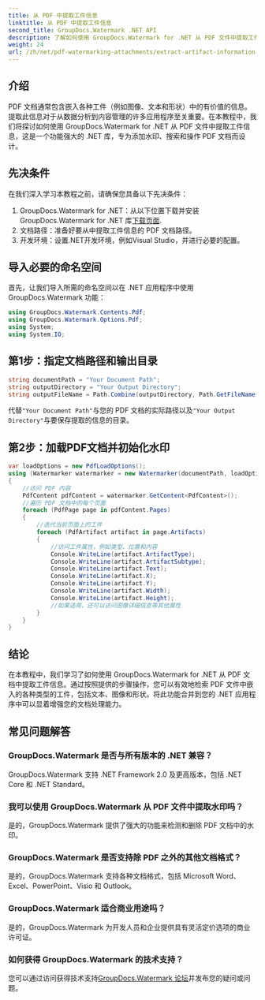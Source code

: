 ```yaml
---
title: 从 PDF 中提取工件信息
linktitle: 从 PDF 中提取工件信息
second_title: GroupDocs.Watermark .NET API
description: 了解如何使用 GroupDocs.Watermark for .NET 从 PDF 文件中提取工件信息。增强您的文档处理能力。
weight: 24
url: /zh/net/pdf-watermarking-attachments/extract-artifact-information-pdf/
---
```

## 介绍
PDF 文档通常包含嵌入各种工件（例如图像、文本和形状）中的有价值的信息。提取此信息对于从数据分析到内容管理的许多应用程序至关重要。在本教程中，我们将探讨如何使用 GroupDocs.Watermark for .NET 从 PDF 文件中提取工件信息，这是一个功能强大的 .NET 库，专为添加水印、搜索和操作 PDF 文档而设计。
## 先决条件
在我们深入学习本教程之前，请确保您具备以下先决条件：
1.  GroupDocs.Watermark for .NET：从以下位置下载并安装 GroupDocs.Watermark for .NET 库[下载页面](https://releases.groupdocs.com/Watermark/net/).
2. 文档路径：准备好要从中提取工件信息的 PDF 文档路径。
3. 开发环境：设置.NET开发环境，例如Visual Studio，并进行必要的配置。

## 导入必要的命名空间
首先，让我们导入所需的命名空间以在 .NET 应用程序中使用 GroupDocs.Watermark 功能：
```csharp
using GroupDocs.Watermark.Contents.Pdf;
using GroupDocs.Watermark.Options.Pdf;
using System;
using System.IO;
```
## 第1步：指定文档路径和输出目录
```csharp
string documentPath = "Your Document Path";
string outputDirectory = "Your Output Directory";
string outputFileName = Path.Combine(outputDirectory, Path.GetFileName(documentPath));
```
代替`"Your Document Path"`与您的 PDF 文档的实际路径以及`"Your Output Directory"`与要保存提取的信息的目录。
## 第2步：加载PDF文档并初始化水印
```csharp
var loadOptions = new PdfLoadOptions();
using (Watermarker watermarker = new Watermarker(documentPath, loadOptions))
{
    //访问 PDF 内容
    PdfContent pdfContent = watermarker.GetContent<PdfContent>();
    //遍历 PDF 文档中的每个页面
    foreach (PdfPage page in pdfContent.Pages)
    {
        //迭代当前页面上的工件
        foreach (PdfArtifact artifact in page.Artifacts)
        {
            //访问工件属性，例如类型、位置和内容
            Console.WriteLine(artifact.ArtifactType);
            Console.WriteLine(artifact.ArtifactSubtype);
            Console.WriteLine(artifact.Text);
            Console.WriteLine(artifact.X);
            Console.WriteLine(artifact.Y);
            Console.WriteLine(artifact.Width);
            Console.WriteLine(artifact.Height);
            //如果适用，还可以访问图像详细信息等其他属性
        }
    }
}
```

## 结论
在本教程中，我们学习了如何使用 GroupDocs.Watermark for .NET 从 PDF 文档中提取工件信息。通过按照提供的步骤操作，您可以有效地检索 PDF 文件中嵌入的各种类型的工件，包括文本、图像和形状。将此功能合并到您的 .NET 应用程序中可以显着增强您的文档处理能力。
## 常见问题解答
### GroupDocs.Watermark 是否与所有版本的 .NET 兼容？
GroupDocs.Watermark 支持 .NET Framework 2.0 及更高版本，包括 .NET Core 和 .NET Standard。
### 我可以使用 GroupDocs.Watermark 从 PDF 文件中提取水印吗？
是的，GroupDocs.Watermark 提供了强大的功能来检测和删除 PDF 文档中的水印。
### GroupDocs.Watermark 是否支持除 PDF 之外的其他文档格式？
是的，GroupDocs.Watermark 支持各种文档格式，包括 Microsoft Word、Excel、PowerPoint、Visio 和 Outlook。
### GroupDocs.Watermark 适合商业用途吗？
是的，GroupDocs.Watermark 为开发人员和企业提供具有灵活定价选项的商业许可证。
### 如何获得 GroupDocs.Watermark 的技术支持？
您可以通过访问获得技术支持[GroupDocs.Watermark 论坛](https://forum.groupdocs.com/c/watermark/19)并发布您的疑问或问题。